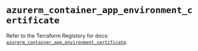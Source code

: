 # `azurerm_container_app_environment_certificate`

Refer to the Terraform Registory for docs: [`azurerm_container_app_environment_certificate`](https://registry.terraform.io/providers/hashicorp/azurerm/3.75.0/docs/resources/container_app_environment_certificate).

